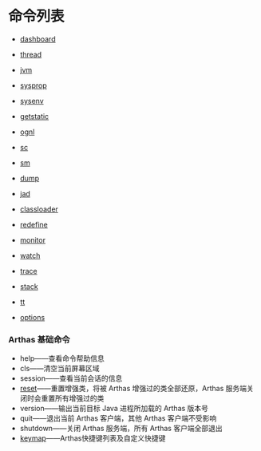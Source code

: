 命令列表
=============

* [dashboard](dashboard.md)
* [thread](thread.md)
* [jvm](jvm.md)
* [sysprop](sysprop.md)
* [sysenv](sysenv.md)
* [getstatic](getstatic.md)

* [ognl](ognl.md)

* [sc](sc.md)
* [sm](sm.md)
* [dump](dump.md)

* [jad](jad.md)
* [classloader](classloader.md)
* [redefine](redefine.md)

* [monitor](monitor.md)
* [watch](watch.md)
* [trace](trace.md)
* [stack](stack.md)
* [tt](tt.md)

* [options](options.md)

### Arthas 基础命令

* help——查看命令帮助信息
* cls——清空当前屏幕区域
* session——查看当前会话的信息
* [reset](reset.md)——重置增强类，将被 Arthas 增强过的类全部还原，Arthas 服务端关闭时会重置所有增强过的类
* version——输出当前目标 Java 进程所加载的 Arthas 版本号
* quit——退出当前 Arthas 客户端，其他 Arthas 客户端不受影响
* shutdown——关闭 Arthas 服务端，所有 Arthas 客户端全部退出
* [keymap](keymap.md)——Arthas快捷键列表及自定义快捷键